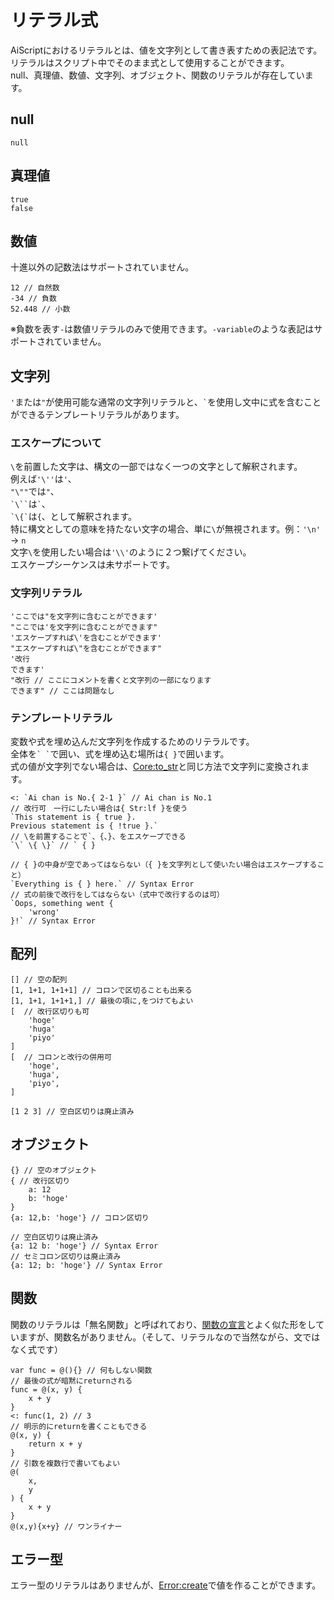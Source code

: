 # リテラル式
AiScriptにおけるリテラルとは、値を文字列として書き表すための表記法です。  
リテラルはスクリプト中でそのまま式として使用することができます。  
null、真理値、数値、文字列、オブジェクト、関数のリテラルが存在しています。  

## null
```aiscript
null
```

## 真理値
```aiscript
true
false
```

## 数値
十進以外の記数法はサポートされていません。  
```aiscript
12 // 自然数
-34 // 負数
52.448 // 小数
```
※負数を表す`-`は数値リテラルのみで使用できます。`-variable`のような表記はサポートされていません。

## 文字列
`'`または`"`が使用可能な通常の文字列リテラルと、`` ` ``を使用し文中に式を含むことができるテンプレートリテラルがあります。

### エスケープについて
`\`を前置した文字は、構文の一部ではなく一つの文字として解釈されます。  
例えば`'\''`は`'`、  
`"\""`では`"`、  
``` `\`` ```は`` ` ``、  
`` `\{` ``は`{`、として解釈されます。  
特に構文としての意味を持たない文字の場合、単に`\`が無視されます。例：`'\n'` → `n`  
文字`\`を使用したい場合は`'\\'`のように２つ繋げてください。  
エスケープシーケンスは未サポートです。  

### 文字列リテラル
```aiscript
'ここでは"を文字列に含むことができます'
"ここでは'を文字列に含むことができます"
'エスケープすれば\'を含むことができます'
"エスケープすれば\"を含むことができます"
'改行
できます'
"改行 // ここにコメントを書くと文字列の一部になります
できます" // ここは問題なし
```

### テンプレートリテラル
変数や式を埋め込んだ文字列を作成するためのリテラルです。  
全体を`` ` ` ``で囲い、式を埋め込む場所は`{ }`で囲います。  
式の値が文字列でない場合は、[Core:to_str](./std.md#core-to-str-v-value-str)と同じ方法で文字列に変換されます。  
```aiscript
<: `Ai chan is No.{ 2-1 }` // Ai chan is No.1
// 改行可　一行にしたい場合は{ Str:lf }を使う
`This statement is { true }.
Previous statement is { !true }.`
// \を前置することで`、{、}、をエスケープできる
`\` \{ \}` // ` { }
```
```aiscript
// { }の中身が空であってはならない（{ }を文字列として使いたい場合はエスケープすること）
`Everything is { } here.` // Syntax Error
// 式の前後で改行をしてはならない（式中で改行するのは可）
`Oops, something went {
	'wrong'
}!` // Syntax Error
```

## 配列
```aiscript
[] // 空の配列
[1, 1+1, 1+1+1] // コロンで区切ることも出来る
[1, 1+1, 1+1+1,] // 最後の項に,をつけてもよい
[  // 改行区切りも可
	'hoge'
	'huga'
	'piyo'
]
[  // コロンと改行の併用可
	'hoge',
	'huga',
	'piyo',
]
```
```aiscript
[1 2 3] // 空白区切りは廃止済み
```

## オブジェクト
```aiscript
{} // 空のオブジェクト
{ // 改行区切り
	a: 12
	b: 'hoge'
}
{a: 12,b: 'hoge'} // コロン区切り
```
```aiscript
// 空白区切りは廃止済み
{a: 12 b: 'hoge'} // Syntax Error
// セミコロン区切りは廃止済み
{a: 12; b: 'hoge'} // Syntax Error
```

## 関数
関数のリテラルは「無名関数」と呼ばれており、[関数の宣言](./syntax.md#%E9%96%A2%E6%95%B0)とよく似た形をしていますが、関数名がありません。（そして、リテラルなので当然ながら、文ではなく式です）  
```aiscript
var func = @(){} // 何もしない関数
// 最後の式が暗黙にreturnされる
func = @(x, y) {
	x + y
}
<: func(1, 2) // 3
// 明示的にreturnを書くこともできる
@(x, y) {
	return x + y
}
// 引数を複数行で書いてもよい
@(
	x,
	y
) {
	x + y
}
@(x,y){x+y} // ワンライナー
```

## エラー型
エラー型のリテラルはありませんが、[Error:create](./std.md)で値を作ることができます。  

